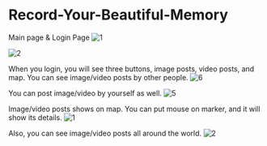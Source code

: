 # Record-Your-Beautiful-Memory

Main page & Login Page
![1](https://user-images.githubusercontent.com/40128001/69378248-a8bdba00-0c73-11ea-8d48-579e9d22a960.jpg)

![2](https://user-images.githubusercontent.com/40128001/69378304-c12dd480-0c73-11ea-98a3-d164a4668771.jpg)

When you login, you will see three buttons, image posts, video posts, and map. You can see image/video posts by other people.
![6](https://user-images.githubusercontent.com/40128001/64213048-1f1aff00-ce71-11e9-8d7d-cd8936f7d16e.jpg)

You can post image/video by yourself as well.
![5](https://user-images.githubusercontent.com/40128001/64213096-45409f00-ce71-11e9-8a1f-36ebcc5aeca9.jpg)

Image/video posts shows on map. You can put mouse on marker, and it will show its details.
![1](https://user-images.githubusercontent.com/40128001/64213158-88027700-ce71-11e9-81b0-1089ce5b53c5.jpg)

Also, you can see image/video posts all around the world.
![2](https://user-images.githubusercontent.com/40128001/64213196-a8323600-ce71-11e9-9f5b-0a773e65fb7e.jpg)

